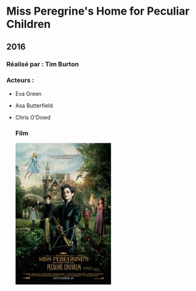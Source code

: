   # Miss Peregrine's Home for Peculiar Children

  ## 2016

  ### Réalisé par : Tim Burton
  
  ### Acteurs :
- Eva Green
- Asa Butterfield
- Chris O'Dowd

  ### Film
  ![alt text](https://github.com/marcelagondro/Films-TinBurton/blob/main/img/Miss_Peregrine_Film_Poster.jpg "Github img")

